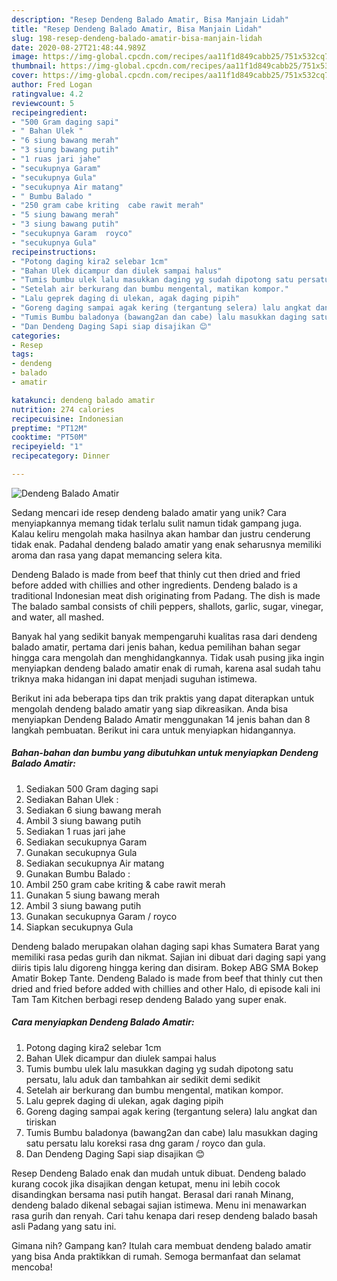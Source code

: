 ```yaml
---
description: "Resep Dendeng Balado Amatir, Bisa Manjain Lidah"
title: "Resep Dendeng Balado Amatir, Bisa Manjain Lidah"
slug: 198-resep-dendeng-balado-amatir-bisa-manjain-lidah
date: 2020-08-27T21:48:44.989Z
image: https://img-global.cpcdn.com/recipes/aa11f1d849cabb25/751x532cq70/dendeng-balado-amatir-foto-resep-utama.jpg
thumbnail: https://img-global.cpcdn.com/recipes/aa11f1d849cabb25/751x532cq70/dendeng-balado-amatir-foto-resep-utama.jpg
cover: https://img-global.cpcdn.com/recipes/aa11f1d849cabb25/751x532cq70/dendeng-balado-amatir-foto-resep-utama.jpg
author: Fred Logan
ratingvalue: 4.2
reviewcount: 5
recipeingredient:
- "500 Gram daging sapi"
- " Bahan Ulek "
- "6 siung bawang merah"
- "3 siung bawang putih"
- "1 ruas jari jahe"
- "secukupnya Garam"
- "secukupnya Gula"
- "secukupnya Air matang"
- " Bumbu Balado "
- "250 gram cabe kriting  cabe rawit merah"
- "5 siung bawang merah"
- "3 siung bawang putih"
- "secukupnya Garam  royco"
- "secukupnya Gula"
recipeinstructions:
- "Potong daging kira2 selebar 1cm"
- "Bahan Ulek dicampur dan diulek sampai halus"
- "Tumis bumbu ulek lalu masukkan daging yg sudah dipotong satu persatu, lalu aduk dan tambahkan air sedikit demi sedikit"
- "Setelah air berkurang dan bumbu mengental, matikan kompor."
- "Lalu geprek daging di ulekan, agak daging pipih"
- "Goreng daging sampai agak kering (tergantung selera) lalu angkat dan tiriskan"
- "Tumis Bumbu baladonya (bawang2an dan cabe) lalu masukkan daging satu persatu lalu koreksi rasa dng garam / royco dan gula."
- "Dan Dendeng Daging Sapi siap disajikan 😊"
categories:
- Resep
tags:
- dendeng
- balado
- amatir

katakunci: dendeng balado amatir 
nutrition: 274 calories
recipecuisine: Indonesian
preptime: "PT12M"
cooktime: "PT50M"
recipeyield: "1"
recipecategory: Dinner

---
```



![Dendeng Balado Amatir](https://img-global.cpcdn.com/recipes/aa11f1d849cabb25/751x532cq70/dendeng-balado-amatir-foto-resep-utama.jpg)

Sedang mencari ide resep dendeng balado amatir yang unik? Cara menyiapkannya memang tidak terlalu sulit namun tidak gampang juga. Kalau keliru mengolah maka hasilnya akan hambar dan justru cenderung tidak enak. Padahal dendeng balado amatir yang enak seharusnya memiliki aroma dan rasa yang dapat memancing selera kita.

Dendeng Balado is made from beef that thinly cut then dried and fried before added with chillies and other ingredients. Dendeng balado is a traditional Indonesian meat dish originating from Padang. The dish is made The balado sambal consists of chili peppers, shallots, garlic, sugar, vinegar, and water, all mashed.

Banyak hal yang sedikit banyak mempengaruhi kualitas rasa dari dendeng balado amatir, pertama dari jenis bahan, kedua pemilihan bahan segar hingga cara mengolah dan menghidangkannya. Tidak usah pusing jika ingin menyiapkan dendeng balado amatir enak di rumah, karena asal sudah tahu triknya maka hidangan ini dapat menjadi suguhan istimewa.


Berikut ini ada beberapa tips dan trik praktis yang dapat diterapkan untuk mengolah dendeng balado amatir yang siap dikreasikan. Anda bisa menyiapkan Dendeng Balado Amatir menggunakan 14 jenis bahan dan 8 langkah pembuatan. Berikut ini cara untuk menyiapkan hidangannya.

<!--inarticleads1-->

##### Bahan-bahan dan bumbu yang dibutuhkan untuk menyiapkan Dendeng Balado Amatir:

1. Sediakan 500 Gram daging sapi
1. Sediakan  Bahan Ulek :
1. Sediakan 6 siung bawang merah
1. Ambil 3 siung bawang putih
1. Sediakan 1 ruas jari jahe
1. Sediakan secukupnya Garam
1. Gunakan secukupnya Gula
1. Sediakan secukupnya Air matang
1. Gunakan  Bumbu Balado :
1. Ambil 250 gram cabe kriting &amp; cabe rawit merah
1. Gunakan 5 siung bawang merah
1. Ambil 3 siung bawang putih
1. Gunakan secukupnya Garam / royco
1. Siapkan secukupnya Gula


Dendeng balado merupakan olahan daging sapi khas Sumatera Barat yang memiliki rasa pedas gurih dan nikmat. Sajian ini dibuat dari daging sapi yang diiris tipis lalu digoreng hingga kering dan disiram. Bokep ABG SMA Bokep Amatir Bokep Tante. Dendeng Balado is made from beef that thinly cut then dried and fried before added with chillies and other Halo, di episode kali ini Tam Tam Kitchen berbagi resep dendeng Balado yang super enak. 

<!--inarticleads2-->

##### Cara menyiapkan Dendeng Balado Amatir:

1. Potong daging kira2 selebar 1cm
1. Bahan Ulek dicampur dan diulek sampai halus
1. Tumis bumbu ulek lalu masukkan daging yg sudah dipotong satu persatu, lalu aduk dan tambahkan air sedikit demi sedikit
1. Setelah air berkurang dan bumbu mengental, matikan kompor.
1. Lalu geprek daging di ulekan, agak daging pipih
1. Goreng daging sampai agak kering (tergantung selera) lalu angkat dan tiriskan
1. Tumis Bumbu baladonya (bawang2an dan cabe) lalu masukkan daging satu persatu lalu koreksi rasa dng garam / royco dan gula.
1. Dan Dendeng Daging Sapi siap disajikan 😊


Resep Dendeng Balado enak dan mudah untuk dibuat. Dendeng balado kurang cocok jika disajikan dengan ketupat, menu ini lebih cocok disandingkan bersama nasi putih hangat. Berasal dari ranah Minang, dendeng balado dikenal sebagai sajian istimewa. Menu ini menawarkan rasa gurih dan renyah. Cari tahu kenapa dari resep dendeng balado basah asli Padang yang satu ini. 

Gimana nih? Gampang kan? Itulah cara membuat dendeng balado amatir yang bisa Anda praktikkan di rumah. Semoga bermanfaat dan selamat mencoba!
